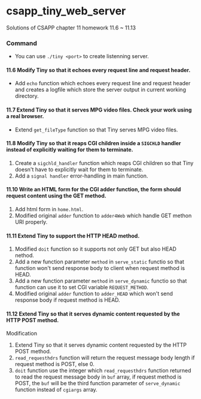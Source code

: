 # csapp_tiny_web_server
Solutions of CSAPP chapter 11 homework 11.6 ~ 11.13

### Command 
- You can use `./tiny <port>` to create listenning server.


#### 11.6 Modify Tiny so that it echoes every request line and request header.
- Add `echo` function which echoes every request line and request header and creates a logfile which store the server output in current working directory.

#### 11.7 Extend Tiny so that it serves MPG video files. Check your work using a real browser.
- Extend `get_fileType` function so that Tiny serves MPG video files.

#### 11.8 Modify Tiny so that it reaps CGI children inside a `SIGCHLD` handler instead of explicitly waiting for them to terminate.
1. Create a `sigchld_handler` function which reaps CGI children so that Tiny doesn't have to explicitly wait for them to terminate.
2. Add a `signal handler` error-handling in main function.

#### 11.10 Write an HTML form for the CGI adder function, the form should request content using the GET method.
1. Add html form in `home.html`.
2. Modified original `adder` function to `adder4Web` which handle GET methon URI properly.

#### 11.11 Extend Tiny to support the HTTP HEAD method.
1. Modified `doit` function so it supports not only GET but also HEAD nethod.
2. Add a new function parameter `method` in `serve_static` functio so that function won't send response body to client when request method is HEAD.
3. Add a new function parameter `method` in `serve_dynamic` functio so that function can use it to set CGI variable `REQUEST_METHOD`.
4. Modified original `adder` function to `adder_HEAD` which won't send response body if request method is HEAD.

#### 11.12 Extend Tiny so that it serves dynamic content requested by the HTTP POST method.
Modification
1. Extend Tiny so that it serves dynamic content requested by the HTTP POST method.
2. `read_requesthdrs` function will return the request message body length if request method is POST, else 0.
3. `doit` function use the integer which `read_requesthdrs` function returned to read the request message body in `buf` array, if request method is POST, the `buf` will be the third function parameter of `serve_dynamic` function instead of `cgiargs` array.
